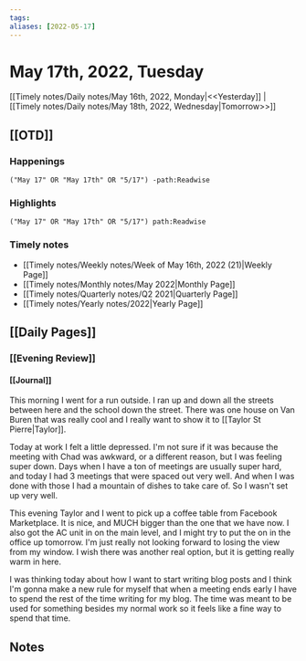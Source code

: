 ```yaml
---
tags:
aliases: [2022-05-17]
---
```


# May 17th, 2022, Tuesday

[[Timely notes/Daily notes/May 16th, 2022, Monday|<<Yesterday]] | [[Timely notes/Daily notes/May 18th, 2022, Wednesday|Tomorrow>>]]

## [[OTD]]

### Happenings

```query
("May 17" OR "May 17th" OR "5/17") -path:Readwise
```

### Highlights

```query
("May 17" OR "May 17th" OR "5/17") path:Readwise
```

### Timely notes
- [[Timely notes/Weekly notes/Week of May 16th, 2022 (21)|Weekly Page]]
- [[Timely notes/Monthly notes/May 2022|Monthly Page]]
- [[Timely notes/Quarterly notes/Q2 2021|Quarterly Page]]
- [[Timely notes/Yearly notes/2022|Yearly Page]]

## [[Daily Pages]]

### [[Evening Review]]

#### [[Journal]]

This morning I went for a run outside. I ran up and down all the streets between here and the school down the street. There was one house on Van Buren that was really cool and I really want to show it to [[Taylor St Pierre|Taylor]].

Today at work I felt a little depressed. I'm not sure if it was because the meeting with Chad was awkward, or a different reason, but I was feeling super down. Days when I have a ton of meetings are usually super hard, and today I had 3 meetings that were spaced out very well. And when I was done with those I had a mountain of dishes to take care of. So I wasn't set up very well.

This evening Taylor and I went to pick up a coffee table from Facebook Marketplace. It is nice, and MUCH bigger than the one that we have now. I also got the AC unit in on the main level, and I might try to put the on in the office up tomorrow. I'm just really not looking forward to losing the view from my window. I wish there was another real option, but it is getting really warm in here.

I was thinking today about how I want to start writing blog posts and I think I'm gonna make a new rule for myself that when a meeting ends early I have to spend the rest of the time writing for my blog. The time was meant to be used for something besides my normal work so it feels like a fine way to spend that time.

## Notes
